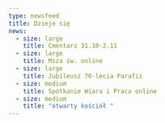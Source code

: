 ```yaml
---
type: newsfeed
title: Dzieje się
news:
  - size: large
    title: Cmentarz 31.10-2.11
  - size: large
    title: Msza św. online
  - size: large
    title: Jubileusz 70-lecia Parafii
  - size: medium
    title: Spotkanie Wiara i Praca online
  - size: medium
    title: "otwarty kościół "
---
```

